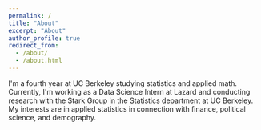 ```yaml
---
permalink: /
title: "About"
excerpt: "About"
author_profile: true
redirect_from: 
  - /about/
  - /about.html
---
```


I'm a fourth year at UC Berkeley studying statistics and applied math. Currently, I'm working as a Data Science Intern at Lazard and conducting research with the Stark Group in the Statistics department at UC Berkeley. My interests are in applied statistics in connection with finance, political science, and demography.